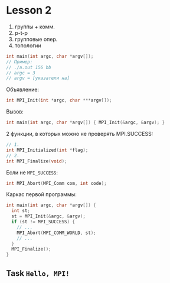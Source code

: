 # Lesson 2

1. группы + комм.
2. p-t-p
3. групповые опер.
4. топологии

```C++
int main(int argc, char *argv[]);
// Пример:
// ./a.out 156 bb
// argc = 3
// argv = [указатели на]
```

Объявление:
```C++
int MPI_Init(int *argc, char ***argv[]);
```

Вызов:
```C++
int main(int argc, char *argv[]) { MPI_Init(&argc, &argv); }
```

2 функции, в которых можно не проверять MPI.SUCCESS:
```C++
// 1.
int MPI_Initialized(int *flag);
// 2.
int MPI_Finalize(void);
```

Если не `MPI_SUCCESS`:
```C++
int MPI_Abort(MPI_Comm com, int code);
```

Каркас первой программы:
```C++
int main(int argc, char *argv[]) {
  int st;
  st = MPI_Init(&argc, &argv);
  if (st != MPI_SUCCESS) {
    // ...
    MPI_Abort(MPI_COMM_WORLD, st);
    // ...
  }
  MPI_Finalize();
}
```

## Task `Hello, MPI!`
